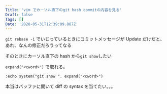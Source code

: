 ```yaml
---
Title: 'vim でカーソル直下のgit hash commitの内容を見る'
Draft: false
Tags: []
Date: '2020-05-31T12:39:09.887Z'
---
```


`git rebase -i` でいじっているときにコミットメッセージが Update だけだと、あれ、なんの修正だろうってなる

そのときにカーソル直下の hash から`git show`したい

<!--more-->

`expand("<cword>")` で取れる。

`:echo system("git show ". expand("<cword>")`

本当はバッファに開いて diff の syntax を当てたい。。。
